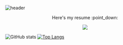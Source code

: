 ![header](https://capsule-render.vercel.app/api?type=waving&color=auto&height=300&section=header&text=Digital%20Convergence%20Engineer👋&fontSize=30&animation=fadeIn&fontAlignY=38&descAlignY=51&descAlign=62)
<p align='center'>Here's my resume :point_down:</p>
<p align='center'>
  <a href="https://lee-geon-yeong.github.io/">
    <img src="https://img.shields.io/badge/Resume%20Homepage%20-%23F7DF1E.svg?&style=for-the-badge&&logoColor=white"/>
  </a>
</p>

![GitHub stats](https://github-readme-stats.vercel.app/api?username=Lee-Geon-Yeong&show_icons=true&theme=tokyonight)   [![Top Langs](https://github-readme-stats.vercel.app/api/top-langs/?username=Lee-Geon-Yeong&layout=compact)](https://github.com/Lee-Geon-Yeong/github-readme-stats)



<!--
**Lee-Geon-Yeong/Lee-Geon-Yeong** is a ✨ _special_ ✨ repository because its `README.md` (this file) appears on your GitHub profile.

Here are some ideas to get you started:

- 🔭 I’m currently working on ...
- 🌱 I’m currently learning ...
- 👯 I’m looking to collaborate on ...
- 🤔 I’m looking for help with ...
- 💬 Ask me about ...
- 📫 How to reach me: ...
- 😄 Pronouns: ...
- ⚡ Fun fact: ...
-->
